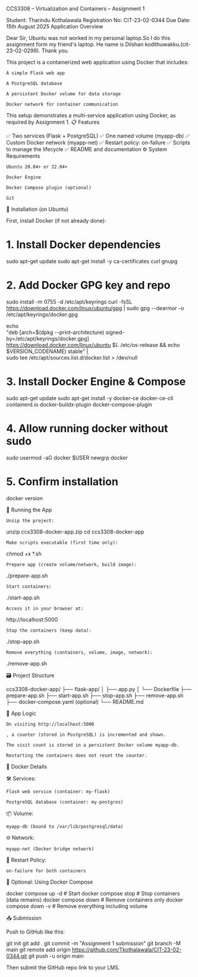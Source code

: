CCS3308 – Virtualization and Containers – Assignment 1

 Student: Tharindu Kothalawala
 Registration No: CIT-23-02-0344
 Due Date: 15th August 2025
 Application Overview

Dear Sir,
Ubuntu was not worked in my personal laptop.So I do this assignment form my friend's laptop. He name is Dilshan kodithuwakku.(cit-23-02-0299).
Thank you.

This project is a containerized web application using Docker that includes:

    A simple Flask web app

    A PostgreSQL database

    A persistent Docker volume for data storage

    Docker network for container communication

This setup demonstrates a multi-service application using Docker, as required by Assignment 1.
📋 Features

✅ Two services (Flask + PostgreSQL)
✅ One named volume (myapp-db)
✅ Custom Docker network (myapp-net)
✅ Restart policy: on-failure
✅ Scripts to manage the lifecycle
✅ README and documentation
⚙️ System Requirements

    Ubuntu 20.04+ or 22.04+

    Docker Engine

    Docker Compose plugin (optional)

    Git

🧪 Installation (on Ubuntu)

First, install Docker (if not already done):

# 1. Install Docker dependencies
sudo apt-get update
sudo apt-get install -y ca-certificates curl gnupg

# 2. Add Docker GPG key and repo
sudo install -m 0755 -d /etc/apt/keyrings
curl -fsSL https://download.docker.com/linux/ubuntu/gpg | sudo gpg --dearmor -o /etc/apt/keyrings/docker.gpg

echo \
  "deb [arch=$(dpkg --print-architecture) signed-by=/etc/apt/keyrings/docker.gpg] \
  https://download.docker.com/linux/ubuntu $(. /etc/os-release && echo $VERSION_CODENAME) stable" | \
  sudo tee /etc/apt/sources.list.d/docker.list > /dev/null

# 3. Install Docker Engine & Compose
sudo apt-get update
sudo apt-get install -y docker-ce docker-ce-cli containerd.io docker-buildx-plugin docker-compose-plugin

# 4. Allow running docker without sudo
sudo usermod -aG docker $USER
newgrp docker

# 5. Confirm installation
docker version

🚀 Running the App

    Unzip the project:

unzip ccs3308-docker-app.zip
cd ccs3308-docker-app

    Make scripts executable (first time only):

chmod +x *.sh

    Prepare app (create volume/network, build image):

./prepare-app.sh

    Start containers:

./start-app.sh

    Access it in your browser at:

http://localhost:5000

    Stop the containers (keep data):

./stop-app.sh

    Remove everything (containers, volume, image, network):

./remove-app.sh

🗃️ Project Structure

ccs3308-docker-app/
├── flask-app/
│   ├── app.py
│   └── Dockerfile
├── prepare-app.sh
├── start-app.sh
├── stop-app.sh
├── remove-app.sh
├── docker-compose.yaml  (optional)
└── README.md

🧠 App Logic

    On visiting http://localhost:5000

    , a counter (stored in PostgreSQL) is incremented and shown.

    The visit count is stored in a persistent Docker volume myapp-db.

    Restarting the containers does not reset the counter.

🧪 Docker Details

🛠 Services:

    Flask web service (container: my-flask)

    PostgreSQL database (container: my-postgres)

📦 Volume:

    myapp-db (bound to /var/lib/postgresql/data)

🌐 Network:

    myapp-net (Docker bridge network)

🔁 Restart Policy:

    on-failure for both containers

🧰 Optional: Using Docker Compose

docker compose up -d       # Start
docker compose stop        # Stop containers (data remains)
docker compose down        # Remove containers only
docker compose down -v     # Remove everything including volume

📤 Submission

Push to GitHub like this:

git init
git add .
git commit -m "Assignment 1 submission"
git branch -M main
git remote add origin https://github.com/Tkothalawala/CIT-23-02-0344.git
git push -u origin main

Then submit the GitHub repo link to your LMS.
